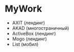 # MyWork

- AXIT (лендинг)
- AKAD (многостраничный)
- ActiveBox (лендинг)
- Mogo (лендинг)
- List (мобил)
